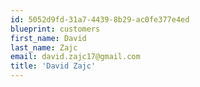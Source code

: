```yaml
---
id: 5052d9fd-31a7-4439-8b29-ac0fe377e4ed
blueprint: customers
first_name: David
last_name: Zajc
email: david.zajc17@gmail.com
title: 'David Zajc'
---
```

